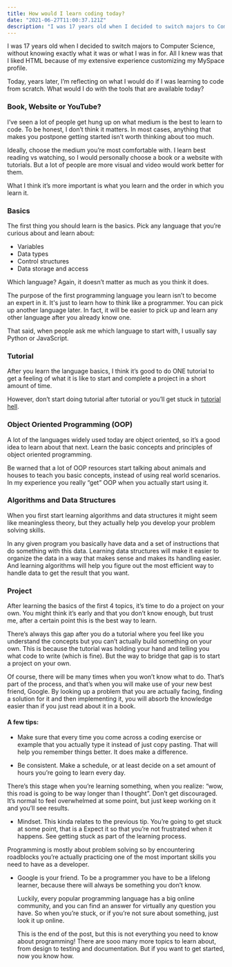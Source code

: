 ```yaml
---
title: How would I learn coding today?
date: "2021-06-27T11:00:37.121Z"
description: "I was 17 years old when I decided to switch majors to Computer Science, without knowing exactly what it was or what I was in for..."
---
```


I was 17 years old when I decided to switch majors to Computer Science, without knowing exactly what it was or what I was in for. All I knew was that I liked HTML because of my extensive experience customizing my MySpace profile.

Today, years later, I’m reflecting on what I would do if I was learning to code from scratch. What would I do with the tools that are available today?

### Book, Website or YouTube?

I’ve seen a lot of people get hung up on what medium is the best to learn to code. To be honest, I don’t think it matters. In most cases, anything that makes you postpone getting started isn’t worth thinking about too much.

Ideally, choose the medium you’re most comfortable with. I learn best reading vs watching, so I would personally choose a book or a website with tutorials. But a lot of people are more visual and video would work better for them.

What I think it’s more important is what you learn and the order in which you learn it.

### Basics

The first thing you should learn is the basics. Pick any language that you’re curious about and learn about:

- Variables
- Data types
- Control structures
- Data storage and access

Which language? Again, it doesn’t matter as much as you think it does.

The purpose of the first programming language you learn isn’t to become an expert in it. It's just to learn how to think like a programmer. You can pick up another language later. In fact, it will be easier to pick up and learn any other language after you already know one.

That said, when people ask me which language to start with, I usually say Python or JavaScript.

### Tutorial

After you learn the language basics, I think it’s good to do ONE tutorial to get a feeling of what it is like to start and complete a project in a short amount of time.

However, don’t start doing tutorial after tutorial or you’ll get stuck in [tutorial hell](https://levelup.gitconnected.com/getting-out-of-tutorial-hell-4ed8aa788b2b).

### Object Oriented Programming (OOP)

A lot of the languages widely used today are object oriented, so it’s a good idea to learn about that next. Learn the basic concepts and principles of object oriented programming.

Be warned that a lot of OOP resources start talking about animals and houses to teach you basic concepts, instead of using real world scenarios. In my experience you really “get” OOP when you actually start using it.

### Algorithms and Data Structures

When you first start learning algorithms and data structures it might seem like meaningless theory, but they actually help you develop your problem solving skills.

In any given program you basically have data and a set of instructions that do something with this data. Learning data structures will make it easier to organize the data in a way that makes sense and makes its handling easier. And learning algorithms will help you figure out the most efficient way to handle data to get the result that you want.

### Project

After learning the basics of the first 4 topics, it’s time to do a project on your own. You might think it’s early and that you don’t know enough, but trust me, after a certain point this is the best way to learn.

There’s always this gap after you do a tutorial where you feel like you understand the concepts but you can’t actually build something on your own. This is because the tutorial was holding your hand and telling you what code to write (which is fine). But the way to bridge that gap is to start a project on your own.

Of course, there will be many times when you won’t know what to do. That’s part of the process, and that’s when you will make use of your new best friend, Google. By looking up a problem that you are actually facing, finding a solution for it and then implementing it, you will absorb the knowledge easier than if you just read about it in a book.

#### A few tips:

- Make sure that every time you come across a coding exercise or example that you actually type it instead of just copy pasting. That will help you remember things better. It does make a difference.

- Be consistent. Make a schedule, or at least decide on a set amount of hours you’re going to learn every day.

There’s this stage when you’re learning something, when you realize: “wow, this road is going to be way longer than I thought”. Don’t get discouraged. It’s normal to feel overwhelmed at some point, but just keep working on it and you’ll see results.

- Mindset.
  This kinda relates to the previous tip. You’re going to get stuck at some point, that is a Expect it so that you’re not frustrated when it happens. See getting stuck as part of the learning process.

Programming is mostly about problem solving so by encountering roadblocks you’re actually practicing one of the most important skills you need to have as a developer.

- Google is your friend. To be a programmer you have to be a lifelong learner, because there will always be something you don’t know.

  Luckily, every popular programming language has a big online community, and you can find an answer for virtually any question you have. So when you’re stuck, or if you’re not sure about something, just look it up online.

  This is the end of the post, but this is not everything you need to know about programming! There are sooo many more topics to learn about, from design to testing and documentation. But if you want to get started, now you know how.
